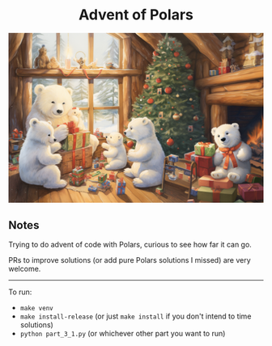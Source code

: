 <h1 align="center">Advent of Polars</h1>

![It's Christmas morning. A family of polar bear cubs is in the living room, playing with toys and opening up Christmas presents. The one closest to the audience holds an advent calendar. In the background, a fireplace heats the room alongisde a decorated and lit Christmas tree. From the window, light comes in. You can see the snow and the woods. 16:9. Pixar style.](./public/advent-of-polars.png)


## Notes

Trying to do advent of code with Polars, curious to see how far it can go.

PRs to improve solutions (or add pure Polars solutions I missed) are very welcome.

---

To run:
- `make venv`
- `make install-release` (or just `make install` if you don't intend to time solutions)
- `python part_3_1.py` (or whichever other part you want to run)
